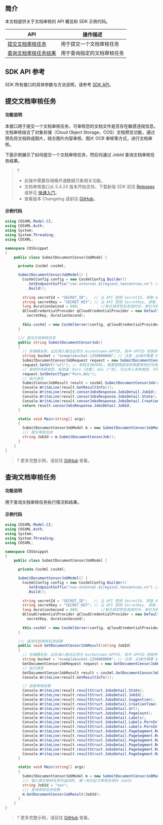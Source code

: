 ## 简介

本文档提供关于文档审核的 API 概览和 SDK 示例代码。

| API                             | 操作描述                           |
| ----------------------------------| ---------------------------------- |
| [提交文档审核任务](https://cloud.tencent.com/document/product/436/59381)  | 用于提交一个文档审核任务   |
| [查询文档审核任务结果](https://cloud.tencent.com/document/product/436/59382)  | 用于查询指定的文档审核任务  |

## SDK API 参考

SDK 所有接口的具体参数与方法说明，请参考 [SDK API](https://cos-dotnet-sdk-doc-1253960454.file.myqcloud.com/)。

## 提交文档审核任务

#### 功能说明

本接口用于提交一个文档审核任务，可审核您的文档文件是否存在敏感违规信息。文档审核结合了对象存储（Cloud Object Storage，COS）文档预览功能，通过预先将文档转成图片，结合图片内容审核、图片 OCR 审核等方式，进行文档审核。

下面示例展示了如何提交一个文档审核任务，然后何通过 JobId 查询文档审核任务结果。

>?
> - 此操作需要存储桶开通数据万象相关功能。
> - 文档审核接口从 5.4.24 版本开始支持，下载新版 SDK 前往 [Releases](https://github.com/tencentyun/qcloud-sdk-dotnet/releases) 或参见 [快速入门](https://cloud.tencent.com/document/product/436/32819)。
> - 查看版本 Changelog 请前往 [GitHub](https://github.com/tencentyun/qcloud-sdk-dotnet/blob/master/CHANGELOG.md)。
> 


#### 示例代码

[//]: #	".cssg-snippet-SubmitDocumentCensorJobModel"

```cs
using COSXML.Model.CI;
using COSXML.Auth;
using System;
using System.Threading;
using COSXML;

namespace COSSnippet
{
    public class SubmitDocumentCensorJobModel {

      private CosXml cosXml;

      SubmitDocumentCensorJobModel() {
        CosXmlConfig config = new CosXmlConfig.Builder()
          .SetEndpointSuffix("cos-internal.${region}.tencentcos.cn") // 以内网访问为例, 设置访问 COS 的域名, 内外网域名及地域名称参见 https://cloud.tencent.com/document/product/436/6224 
          .Build();
        
        string secretId = "SECRET_ID";   // 云 API 密钥 SecretId, 获取 API 密钥请参照 https://console.cloud.tencent.com/cam/capi
        string secretKey = "SECRET_KEY"; // 云 API 密钥 SecretKey, 获取 API 密钥请参照 https://console.cloud.tencent.com/cam/capi
        long durationSecond = 600;          //每次请求签名有效时长，单位为秒
        QCloudCredentialProvider qCloudCredentialProvider = new DefaultQCloudCredentialProvider(secretId, 
          secretKey, durationSecond);
        
        this.cosXml = new CosXmlServer(config, qCloudCredentialProvider);
      }

      /// 提交文档审核任务
      public string SubmitDocumentCensorJob()
      {
        // 存储桶名称，此处填入格式必须为 bucketname-APPID, 其中 APPID 获取参考 https://console.cloud.tencent.com/developer
        string bucket = "examplebucket-1250000000"; // 注意：此操作需要 bucket 开通内容审核相关功能
        SubmitDocumentCensorJobRequest request = new SubmitDocumentCensorJobRequest(bucket);
        request.SetUrl("url"); // 审核文档的URL，需要替换成具体需要审核的文档URL
        // 审核的场景类型，有效值：Porn（涉黄）、Ads（广告），可以传入多种类型，不同类型以逗号分隔，例如：Porn,Ads
        request.SetDetectType("Porn,Ads");
        // 执行请求
        SubmitCensorJobResult result = cosXml.SubmitDocumentCensorJob(request);
        Console.WriteLine(result.GetResultInfo());
        Console.WriteLine(result.censorJobsResponse.JobsDetail.JobId);
        Console.WriteLine(result.censorJobsResponse.JobsDetail.State);
        Console.WriteLine(result.censorJobsResponse.JobsDetail.CreationTime);
        return result.censorJobsResponse.JobsDetail.JobId;
      }

      static void Main(string[] args)
      {
        SubmitDocumentCensorJobModel m = new SubmitDocumentCensorJobModel();
        /// 提交审核任务
        string JobId = m.SubmitDocumentCensorJob();
      }
    }
}

```

>? 更多完整示例，请前往 [GitHub](https://github.com/tencentyun/cos-snippets/blob/master/dotnet/dist/SubmitDocumentCensorJob.cs) 查看。
>

## 查询文档审核任务

#### 功能说明

用于查询文档审核任务执行情况和结果。

#### 示例代码

[//]: #	".cssg-snippet-SubmitDocumentCensorJobModel"

```cs
using COSXML.Model.CI;
using COSXML.Auth;
using System;
using System.Threading;
using COSXML;

namespace COSSnippet
{
    public class SubmitDocumentCensorJobModel {

      private CosXml cosXml;

      SubmitDocumentCensorJobModel() {
        CosXmlConfig config = new CosXmlConfig.Builder()
          .SetEndpointSuffix("cos-internal.${region}.tencentcos.cn") // 以内网访问为例, 设置访问 COS 的域名, 内外网域名及地域名称参见 https://cloud.tencent.com/document/product/436/6224 
          .Build();
        
        string secretId = "SECRET_ID";   // 云 API 密钥 SecretId, 获取 API 密钥请参照 https://console.cloud.tencent.com/cam/capi
        string secretKey = "SECRET_KEY"; // 云 API 密钥 SecretKey, 获取 API 密钥请参照 https://console.cloud.tencent.com/cam/capi
        long durationSecond = 600;          //每次请求签名有效时长，单位为秒
        QCloudCredentialProvider qCloudCredentialProvider = new DefaultQCloudCredentialProvider(secretId, 
          secretKey, durationSecond);
        
        this.cosXml = new CosXmlServer(config, qCloudCredentialProvider);
      }

      /// 查询文档审核任务结果
      public void GetDocumentCensorJobResult(string JobId)
      {
        // 存储桶名称，此处填入格式必须为 bucketname-APPID, 其中 APPID 获取参考 https://console.cloud.tencent.com/developer
        string bucket = "examplebucket-1250000000"; // 注意：此操作需要 bucket 开通内容审核相关功能
        GetDocumentCensorJobRequest request = new GetDocumentCensorJobRequest(bucket, JobId);
        // 执行请求
        GetDocumentCensorJobResult result = cosXml.GetDocumentCensorJob(request);
        Console.WriteLine(result.GetResultInfo());

        // 读取审核结果
        Console.WriteLine(result.resultStruct.JobsDetail.State);
        Console.WriteLine(result.resultStruct.JobsDetail.JobId);
        Console.WriteLine(result.resultStruct.JobsDetail.Suggestion);
        Console.WriteLine(result.resultStruct.JobsDetail.CreationTime);
        Console.WriteLine(result.resultStruct.JobsDetail.Url);
        Console.WriteLine(result.resultStruct.JobsDetail.PageCount);
        Console.WriteLine(result.resultStruct.JobsDetail.Labels);
        Console.WriteLine(result.resultStruct.JobsDetail.Labels.PornInfo.HitFlag);
        Console.WriteLine(result.resultStruct.JobsDetail.Labels.PornInfo.Score);
        Console.WriteLine(result.resultStruct.JobsDetail.PageSegment.Results.Url);
        Console.WriteLine(result.resultStruct.JobsDetail.PageSegment.Results.Text);
        Console.WriteLine(result.resultStruct.JobsDetail.PageSegment.Results.PageNumber);
        Console.WriteLine(result.resultStruct.JobsDetail.PageSegment.Results.PornInfo.HitFlag);
        Console.WriteLine(result.resultStruct.JobsDetail.PageSegment.Results.PornInfo.SubLabel);
        Console.WriteLine(result.resultStruct.JobsDetail.PageSegment.Results.PornInfo.Score);
      }

      static void Main(string[] args)
      {
        SubmitDocumentCensorJobModel m = new SubmitDocumentCensorJobModel();
        /// 输入提交审核任务时返回的, 唯一标识此次审核任务的 JobId
        string JobId = "xxx";
        /// 查询审核任务结果
        m.GetDocumentCensorJobResult(JobId);
      }
    }
}

```

>? 更多完整示例，请前往 [GitHub](https://github.com/tencentyun/cos-snippets/blob/master/dotnet/dist/SubmitDocumentCensorJob.cs) 查看。
>
